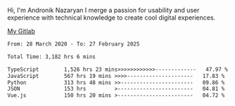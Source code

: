 Hi, I'm Andronik Nazaryan
I merge a passion for usability and user experience with technical knowledge to create cool digital experiences.

[My Gitlab](https://gitlab.com/anridev24)

<!--START_SECTION:waka-->

```txt
From: 28 March 2020 - To: 27 February 2025

Total Time: 3,182 hrs 6 mins

TypeScript        1,526 hrs 23 mins>>>>>>>>>>>>-------------   47.97 %
JavaScript        567 hrs 19 mins >>>>---------------------   17.83 %
Python            313 hrs 48 mins >>-----------------------   09.86 %
JSON              153 hrs         >------------------------   04.81 %
Vue.js            150 hrs 20 mins >------------------------   04.72 %
```

<!--END_SECTION:waka-->
